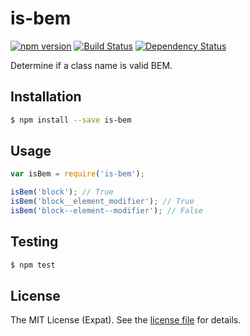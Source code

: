 is-bem 
======
[![npm version][npm-image]][npm-url]
[![Build Status][travis-image]][travis-url]
[![Dependency Status][daviddm-image]][daviddm-url]

Determine if a class name is valid BEM.

Installation
------------
```sh
$ npm install --save is-bem
```

Usage
-----
```js
var isBem = require('is-bem');

isBem('block'); // True
isBem('block__element_modifier'); // True
isBem('block--element--modifier'); // False
```

Testing
-------
```sh
$ npm test
```

License
-------
The MIT License (Expat). See the [license file](LICENSE) for details.

[npm-image]: https://img.shields.io/npm/v/is-bem.svg
[npm-url]: https://npmjs.org/package/is-bem
[travis-image]: https://travis-ci.org/jbenner-radham/is-bem.svg?branch=master
[travis-url]: https://travis-ci.org/jbenner-radham/is-bem
[daviddm-image]: https://david-dm.org/jbenner-radham/is-bem.svg?theme=shields.io
[daviddm-url]: https://david-dm.org/jbenner-radham/is-bem
